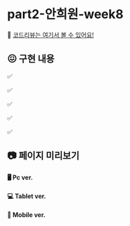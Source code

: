 # part2-안희원-week8

💌 [코드리뷰는 여기서 볼 수 있어요!]()

## 😖 구현 내용

✅

✅

✅

✅

✅

## 📷 페이지 미리보기

#### 🖥️ Pc ver.

#### 💻 Tablet ver.

#### 📱 Mobile ver.
